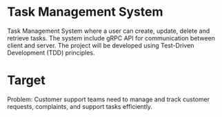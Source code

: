# Task Management System
Task Management System where a user can create, update, delete and retrieve tasks. 
The system include gRPC API for communication between client and server. The project
will be developed using Test-Driven Development (TDD) principles.

# Target
Problem: Customer support teams need to manage and track customer requests, complaints, and support tasks efficiently.
